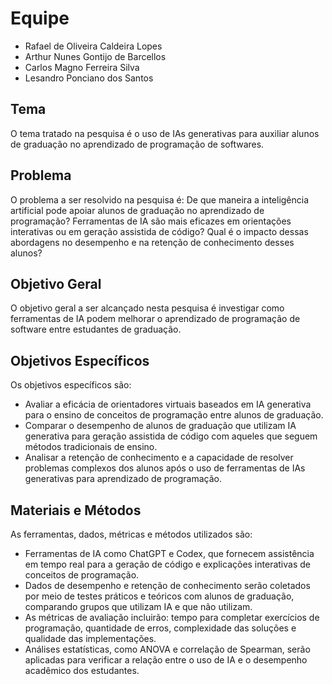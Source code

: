 # Equipe

* Rafael de Oliveira Caldeira Lopes
* Arthur Nunes Gontijo de Barcellos
* Carlos Magno Ferreira Silva
* Lesandro Ponciano dos Santos


## Tema

O tema tratado na pesquisa é o uso de IAs generativas para auxiliar alunos de graduação no aprendizado de programação de softwares.


## Problema

O problema a ser resolvido na pesquisa é: De que maneira a inteligência artificial pode apoiar alunos de graduação no aprendizado de programação? Ferramentas de IA são mais eficazes em orientações interativas ou em geração assistida de código? Qual é o impacto dessas abordagens no desempenho e na retenção de conhecimento desses alunos?


## Objetivo Geral

O objetivo geral a ser alcançado nesta pesquisa é investigar como ferramentas de IA podem melhorar o aprendizado de programação de software entre estudantes de graduação.


## Objetivos Específicos

Os objetivos específicos são:
* Avaliar a eficácia de orientadores virtuais baseados em IA generativa para o ensino de conceitos de programação entre alunos de graduação.
* Comparar o desempenho de alunos de graduação que utilizam IA generativa para geração assistida de código com aqueles que seguem métodos tradicionais de ensino.
* Analisar a retenção de conhecimento e a capacidade de resolver problemas complexos dos alunos após o uso de ferramentas de IAs generativas para aprendizado de programação.


## Materiais e Métodos
As ferramentas, dados, métricas e métodos utilizados são:
* Ferramentas de IA como ChatGPT e Codex, que fornecem assistência em tempo real para a geração de código e explicações interativas de conceitos de programação.
* Dados de desempenho e retenção de conhecimento serão coletados por meio de testes práticos e teóricos com alunos de graduação, comparando grupos que utilizam IA e que não utilizam.
* As métricas de avaliação incluirão: tempo para completar exercícios de programação, quantidade de erros, complexidade das soluções e qualidade das implementações.
* Análises estatísticas, como ANOVA e correlação de Spearman, serão aplicadas para verificar a relação entre o uso de IA e o desempenho acadêmico dos estudantes.
